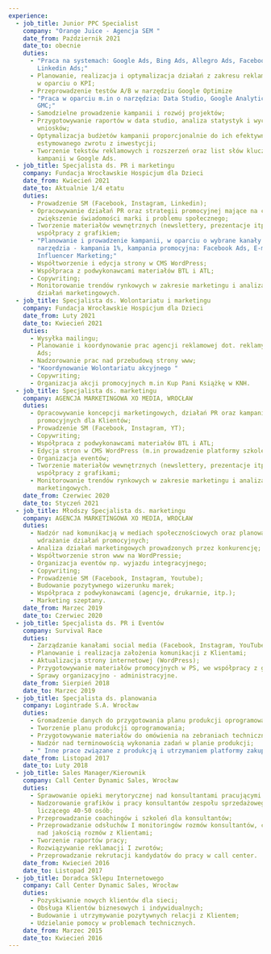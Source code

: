 ```yaml
---
experience:
  - job_title: Junior PPC Specialist
    company: "Orange Juice - Agencja SEM "
    date_from: Październik 2021
    date_to: obecnie
    duties:
      - "Praca na systemach: Google Ads, Bing Ads, Allegro Ads, Facebook Ads i
        Linkedin Ads;"
      - Planowanie, realizacja i optymalizacja działań z zakresu reklamy płatnej
        w oparciu o KPI;
      - Przeprowadzenie testów A/B w narzędziu Google Optimize
      - "Praca w oparciu m.in o narzędzia: Data Studio, Google Analytics, GTM,
        GMC;"
      - Samodzielne prowadzenie kampanii i rozwój projektów;
      - Przygotowywanie raportów w data studio, analiza statystyk i wyciąganie
        wniosków;
      - Optymalizacja budżetów kampanii proporcjonalnie do ich efektywności i
        estymowanego zwrotu z inwestycji;
      - Tworzenie tekstów reklamowych i rozszerzeń oraz list słów kluczowych do
        kampanii w Google Ads.
  - job_title: Specjalista ds. PR i marketingu
    company: Fundacja Wrocławskie Hospicjum dla Dzieci
    date_from: Kwiecień 2021
    date_to: Aktualnie 1/4 etatu
    duties:
      - Prowadzenie SM (Facebook, Instagram, Linkedin);
      - Opracowywanie działań PR oraz strategii promocyjnej mające na celu
        zwiększenie świadomości marki i problemu społecznego;
      - Tworzenie materiałów wewnętrznych (newslettery, prezentacje itp.) we
        współpracy z grafikiem;
      - "Planowanie i prowadzenie kampanii, w oparciu o wybrane kanały i
        narzędzia - kampania 1%, kampania promocyjna: Facebook Ads, E-mail,
        Influencer Marketing;"
      - Współtworzenie i edycja strony w CMS WordPress;
      - Współpraca z podwykonawcami materiałów BTL i ATL;
      - Copywriting;
      - Monitorowanie trendów rynkowych w zakresie marketingu i analiza
        działań marketingowych.
  - job_title: Specjalista ds. Wolontariatu i marketingu
    company: Fundacja Wrocławskie Hospicjum dla Dzieci
    date_from: Luty 2021
    date_to: Kwiecień 2021
    duties:
      - Wysyłka mailingu;
      - Planowanie i koordynowanie prac agencji reklamowej dot. reklamy w Google
        Ads;
      - Nadzorowanie prac nad przebudową strony www;
      - "Koordynowanie Wolontariatu akcyjnego "
      - Copywriting;
      - Organizacja akcji promocyjnych m.in Kup Pani Książkę w KNH.
  - job_title: Specjalista ds. marketingu
    company: AGENCJA MARKETINGOWA XO MEDIA, WROCŁAW
    duties:
      - Opracowywanie koncepcji marketingowych, działań PR oraz kampanii
        promocyjnych dla Klientów;
      - Prowadzenie SM (Facebook, Instagram, YT);
      - Copywriting;
      - Współpraca z podwykonawcami materiałów BTL i ATL;
      - Edycja stron w CMS WordPress (m.in prowadzenie platformy szkoleniowej)
      - Organizacja eventów;
      - Tworzenie materiałów wewnętrznych (newslettery, prezentacje itp.) we
        współpracy z grafikami;
      - Monitorowanie trendów rynkowych w zakresie marketingu i analiza działań
        marketingowych.
    date_from: Czerwiec 2020
    date_to: Styczeń 2021
  - job_title: Młodszy Specjalista ds. marketingu
    company: AGENCJA MARKETINGOWA XO MEDIA, WROCŁAW
    duties:
      - Nadzór nad komunikacją w mediach społecznościowych oraz planowanie i
        wdrażanie działań promocyjnych;
      - Analiza działań marketingowych prowadzonych przez konkurencję;
      - Współtworzenie stron www na WordPressie;
      - Organizacja eventów np. wyjazdu integracyjnego;
      - Copywriting;
      - Prowadzenie SM (Facebook, Instagram, Youtube);
      - Budowanie pozytywnego wizerunku marek;
      - Współpraca z podwykonawcami (agencje, drukarnie, itp.);
      - Marketing szeptany.
    date_from: Marzec 2019
    date_to: Czerwiec 2020
  - job_title: Specjalista ds. PR i Eventów
    company: Survival Race
    duties:
      - Zarządzanie kanałami social media (Facebook, Instagram, YouTube);
      - Planowanie i realizacja założenia komunikacji z Klientami;
      - Aktualizacja strony internetowej (WordPress);
      - Przygotowywanie materiałów promocyjnych w PS, we współpracy z grafikiem;
      - Sprawy organizacyjno - administracyjne.
    date_from: Sierpień 2018
    date_to: Marzec 2019
  - job_title: Specjalista ds. planowania
    company: Logintrade S.A. Wrocław
    duties:
      - Gromadzenie danych do przygotowania planu produkcji oprogramowania;
      - Tworzenie planu produkcji oprogramowania;
      - Przygotowywanie materiałów do omówienia na zebraniach technicznych;
      - Nadzór nad terminowością wykonania zadań w planie produkcji;
      - " Inne prace związane z produkcją i utrzymaniem platformy zakupowej"
    date_from: Listopad 2017
    date_to: Luty 2018
  - job_title: Sales Manager/Kierownik
    company: Call Center Dynamic Sales, Wrocław
    duties:
      - Sprawowanie opieki merytorycznej nad konsultantami pracującymi w CC;
      - Nadzorowanie grafików i pracy konsultantów zespołu sprzedażowego
        liczącego 40-50 osób;
      - Przeprowadzanie coachingów i szkoleń dla konsultantów;
      - Przeprowadzanie odsłuchów I monitoringów rozmów konsultantów, czuwanie
        nad jakością rozmów z Klientami;
      - Tworzenie raportów pracy;
      - Rozwiązywanie reklamacji I zwrotów;
      - Przeprowadzanie rekrutacji kandydatów do pracy w call center.
    date_from: Kwiecień 2016
    date_to: Listopad 2017
  - job_title: Doradca Sklepu Internetowego
    company: Call Center Dynamic Sales, Wrocław
    duties:
      - Pozyskiwanie nowych klientów dla sieci;
      - Obsługa Klientów biznesowych i indywidualnych;
      - Budowanie i utrzymywanie pozytywnych relacji z Klientem;
      - Udzielanie pomocy w problemach technicznych.
    date_from: Marzec 2015
    date_to: Kwiecień 2016
---
```

